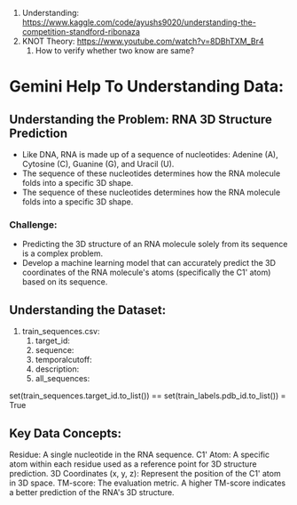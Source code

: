 
1. Understanding: https://www.kaggle.com/code/ayushs9020/understanding-the-competition-standford-ribonaza
2. KNOT Theory: https://www.youtube.com/watch?v=8DBhTXM_Br4
    1. How to verify whether two know are same?



# Gemini Help To Understanding Data:


## Understanding the Problem: RNA 3D Structure Prediction
- Like DNA, RNA is made up of a sequence of nucleotides: Adenine (A), Cytosine (C), Guanine (G), and Uracil (U).
- The sequence of these nucleotides determines how the RNA molecule folds into a specific 3D shape.
- The sequence of these nucleotides determines how the RNA molecule folds into a specific 3D shape.

### Challenge:
- Predicting the 3D structure of an RNA molecule solely from its sequence is a complex problem.
- Develop a machine learning model that can accurately predict the 3D coordinates of the RNA molecule's atoms (specifically the C1' atom) based on its sequence.

## Understanding the Dataset:
1. train_sequences.csv:
    1. target_id:
    2. sequence:
    3. temporalcutoff:
    4. description:
    5. all_sequences:


set(train_sequences.target_id.to_list()) == set(train_labels.pdb_id.to_list()) = True



## Key Data Concepts:
Residue: A single nucleotide in the RNA sequence.
C1' Atom: A specific atom within each residue used as a reference point for 3D structure prediction.
3D Coordinates (x, y, z): Represent the position of the C1' atom in 3D space.
TM-score: The evaluation metric. A higher TM-score indicates a better prediction of the RNA's 3D structure.


